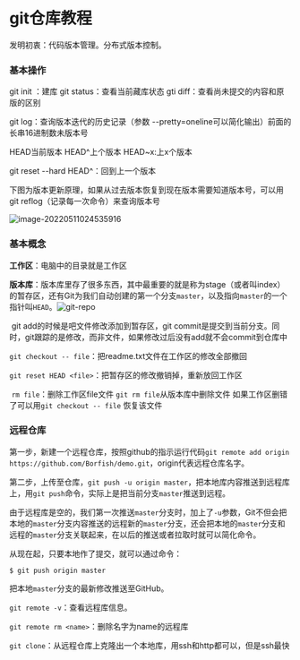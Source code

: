 # git仓库教程

发明初衷：代码版本管理。分布式版本控制。

### 基本操作

git init ：建库				git status：查看当前藏库状态				gti diff：查看尚未提交的内容和原版的区别	

git log：查询版本迭代的历史记录（参数 --pretty=oneline可以简化输出）前面的长串16进制数未版本号	

HEAD当前版本	HEAD^上个版本	HEAD~x:上x个版本	

git reset --hard HEAD^：回到上一个版本

下图为版本更新原理，如果从过去版本恢复到现在版本需要知道版本号，可以用git reflog（记录每一次命令）来查询版本号

![image-20220511024535916](C:\Users\borfish\AppData\Roaming\Typora\typora-user-images\image-20220511024535916.png)	

### 基本概念

**工作区**：电脑中的目录就是工作区

**版本库**：版本库里存了很多东西，其中最重要的就是称为stage（或者叫index）的暂存区，还有Git为我们自动创建的第一个分支`master`，以及指向`master`的一个指针叫`HEAD`。![git-repo](https://www.liaoxuefeng.com/files/attachments/919020037470528/0)	     

​		git add的时候是吧文件修改添加到暂存区，git commit是提交到当前分支。同时，git跟踪的是修改，而非文件，如果修改过后没有add就不会commit到仓库中

​	`git checkout -- file`：把readme.txt文件在工作区的修改全部撤回

​	`git reset HEAD <file>`：把暂存区的修改撤销掉，重新放回工作区

​	`rm file`：删除工作区file文件	`git rm file`从版本库中删除文件	如果工作区删错了可以用`git checkout -- file` 恢复该文件

### 远程仓库

第一步，新建一个远程仓库，按照github的指示运行代码`git remote add origin https://github.com/Borfish/demo.git`，origin代表远程仓库名字。

第二步，上传至仓库，`git push -u origin master`，把本地库内容推送到远程库上，用`git push`命令，实际上是把当前分支`master`推送到远程。

由于远程库是空的，我们第一次推送`master`分支时，加上了`-u`参数，Git不但会把本地的`master`分支内容推送的远程新的`master`分支，还会把本地的`master`分支和远程的`master`分支关联起来，在以后的推送或者拉取时就可以简化命令。

从现在起，只要本地作了提交，就可以通过命令：

```
$ git push origin master
```

把本地`master`分支的最新修改推送至GitHub。

`git remote -v`：查看远程库信息。

`git remote rm <name>`：删除名字为name的远程库

`git clone`：从远程仓库上克隆出一个本地库，用ssh和http都可以，但是ssh最快



